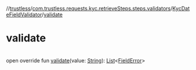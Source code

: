 //[trustless](../../../index.md)/[com.trustless.requests.kyc.retrieveSteps.steps.validators](../index.md)/[KycDateFieldValidator](index.md)/[validate](validate.md)

# validate

\
open override fun [validate](validate.md)(value: [String](https://kotlinlang.org/api/latest/jvm/stdlib/kotlin/-string/index.html)): [List](https://kotlinlang.org/api/latest/jvm/stdlib/kotlin.collections/-list/index.html)&lt;[FieldError](../../com.trustless.requests.kyc.retrieveSteps.steps.fields/-field-error/index.md)&gt;
